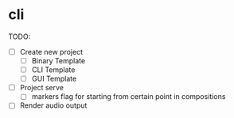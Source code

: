 # cli

TODO:
- [ ] Create new project
  - [ ] Binary Template
  - [ ] CLI Template
  - [ ] GUI Template
- [ ] Project serve
  - [ ] markers flag for starting from certain point in compositions
- [ ] Render audio output
